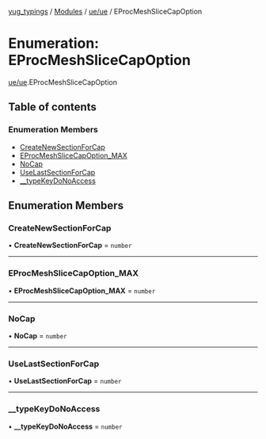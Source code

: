 [yug_typings](../README.md) / [Modules](../modules.md) / [ue/ue](../modules/ue_ue.md) / EProcMeshSliceCapOption

# Enumeration: EProcMeshSliceCapOption

[ue/ue](../modules/ue_ue.md).EProcMeshSliceCapOption

## Table of contents

### Enumeration Members

- [CreateNewSectionForCap](ue_ue.EProcMeshSliceCapOption.md#createnewsectionforcap)
- [EProcMeshSliceCapOption\_MAX](ue_ue.EProcMeshSliceCapOption.md#eprocmeshslicecapoption_max)
- [NoCap](ue_ue.EProcMeshSliceCapOption.md#nocap)
- [UseLastSectionForCap](ue_ue.EProcMeshSliceCapOption.md#uselastsectionforcap)
- [\_\_typeKeyDoNoAccess](ue_ue.EProcMeshSliceCapOption.md#__typekeydonoaccess)

## Enumeration Members

### CreateNewSectionForCap

• **CreateNewSectionForCap** = `number`

___

### EProcMeshSliceCapOption\_MAX

• **EProcMeshSliceCapOption\_MAX** = `number`

___

### NoCap

• **NoCap** = `number`

___

### UseLastSectionForCap

• **UseLastSectionForCap** = `number`

___

### \_\_typeKeyDoNoAccess

• **\_\_typeKeyDoNoAccess** = `number`
